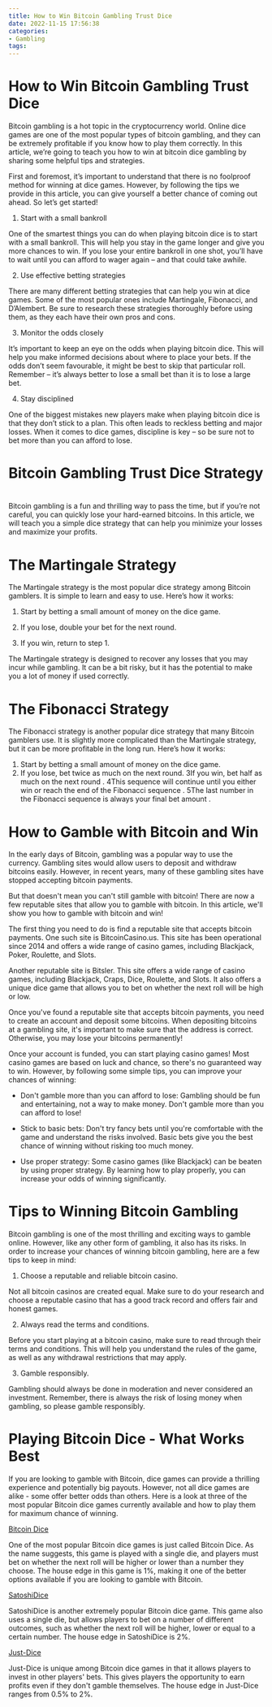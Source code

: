```yaml
---
title: How to Win Bitcoin Gambling Trust Dice
date: 2022-11-15 17:56:38
categories:
- Gambling
tags:
---
```



#  How to Win Bitcoin Gambling Trust Dice

Bitcoin gambling is a hot topic in the cryptocurrency world. Online dice games are one of the most popular types of bitcoin gambling, and they can be extremely profitable if you know how to play them correctly. In this article, we’re going to teach you how to win at bitcoin dice gambling by sharing some helpful tips and strategies.

First and foremost, it’s important to understand that there is no foolproof method for winning at dice games. However, by following the tips we provide in this article, you can give yourself a better chance of coming out ahead. So let’s get started!

1) Start with a small bankroll

One of the smartest things you can do when playing bitcoin dice is to start with a small bankroll. This will help you stay in the game longer and give you more chances to win. If you lose your entire bankroll in one shot, you’ll have to wait until you can afford to wager again – and that could take awhile.

2) Use effective betting strategies

There are many different betting strategies that can help you win at dice games. Some of the most popular ones include Martingale, Fibonacci, and D’Alembert. Be sure to research these strategies thoroughly before using them, as they each have their own pros and cons.

3) Monitor the odds closely

It’s important to keep an eye on the odds when playing bitcoin dice. This will help you make informed decisions about where to place your bets. If the odds don’t seem favourable, it might be best to skip that particular roll. Remember – it’s always better to lose a small bet than it is to lose a large bet.

4) Stay disciplined

One of the biggest mistakes new players make when playing bitcoin dice is that they don’t stick to a plan. This often leads to reckless betting and major losses. When it comes to dice games, discipline is key – so be sure not to bet more than you can afford to lose.

#  Bitcoin Gambling Trust Dice Strategy

#

Bitcoin gambling is a fun and thrilling way to pass the time, but if you’re not careful, you can quickly lose your hard-earned bitcoins. In this article, we will teach you a simple dice strategy that can help you minimize your losses and maximize your profits.

# The Martingale Strategy

The Martingale strategy is the most popular dice strategy among Bitcoin gamblers. It is simple to learn and easy to use. Here’s how it works:

1. Start by betting a small amount of money on the dice game.

2. If you lose, double your bet for the next round.

3. If you win, return to step 1.

The Martingale strategy is designed to recover any losses that you may incur while gambling. It can be a bit risky, but it has the potential to make you a lot of money if used correctly.

# The Fibonacci Strategy

The Fibonacci strategy is another popular dice strategy that many Bitcoin gamblers use. It is slightly more complicated than the Martingale strategy, but it can be more profitable in the long run. Here’s how it works:


1. Start by betting a small amount of money on the dice game. 
2. If you lose, bet twice as much on the next round.   3If you win, bet half as much on the next round . 4This sequence will continue until you either win or reach the end of the Fibonacci sequence .  5The last number in the Fibonacci sequence is always your final bet amount .

#  How to Gamble with Bitcoin and Win

In the early days of Bitcoin, gambling was a popular way to use the currency. Gambling sites would allow users to deposit and withdraw bitcoins easily. However, in recent years, many of these gambling sites have stopped accepting bitcoin payments.

But that doesn't mean you can't still gamble with bitcoin! There are now a few reputable sites that allow you to gamble with bitcoin. In this article, we'll show you how to gamble with bitcoin and win!

The first thing you need to do is find a reputable site that accepts bitcoin payments. One such site is BitcoinCasino.us. This site has been operational since 2014 and offers a wide range of casino games, including Blackjack, Poker, Roulette, and Slots.

Another reputable site is Bitsler. This site offers a wide range of casino games, including Blackjack, Craps, Dice, Roulette, and Slots. It also offers a unique dice game that allows you to bet on whether the next roll will be high or low.

Once you've found a reputable site that accepts bitcoin payments, you need to create an account and deposit some bitcoins. When depositing bitcoins at a gambling site, it's important to make sure that the address is correct. Otherwise, you may lose your bitcoins permanently!

Once your account is funded, you can start playing casino games! Most casino games are based on luck and chance, so there's no guaranteed way to win. However, by following some simple tips, you can improve your chances of winning:

- Don't gamble more than you can afford to lose: Gambling should be fun and entertaining, not a way to make money. Don't gamble more than you can afford to lose!

- Stick to basic bets: Don't try fancy bets until you're comfortable with the game and understand the risks involved. Basic bets give you the best chance of winning without risking too much money.

- Use proper strategy: Some casino games (like Blackjack) can be beaten by using proper strategy. By learning how to play properly, you can increase your odds of winning significantly.

#  Tips to Winning Bitcoin Gambling

Bitcoin gambling is one of the most thrilling and exciting ways to gamble online. However, like any other form of gambling, it also has its risks. In order to increase your chances of winning bitcoin gambling, here are a few tips to keep in mind:

1. Choose a reputable and reliable bitcoin casino.

Not all bitcoin casinos are created equal. Make sure to do your research and choose a reputable casino that has a good track record and offers fair and honest games.

2. Always read the terms and conditions.

Before you start playing at a bitcoin casino, make sure to read through their terms and conditions. This will help you understand the rules of the game, as well as any withdrawal restrictions that may apply.

3. Gamble responsibly.

Gambling should always be done in moderation and never considered an investment. Remember, there is always the risk of losing money when gambling, so please gamble responsibly.

#  Playing Bitcoin Dice - What Works Best

If you are looking to gamble with Bitcoin, dice games can provide a thrilling experience and potentially big payouts. However, not all dice games are alike - some offer better odds than others. Here is a look at three of the most popular Bitcoin dice games currently available and how to play them for maximum chance of winning.

[Bitcoin Dice](https://blockonomi.com/bitcoin-dice/)

One of the most popular Bitcoin dice games is just called Bitcoin Dice. As the name suggests, this game is played with a single die, and players must bet on whether the next roll will be higher or lower than a number they choose. The house edge in this game is 1%, making it one of the better options available if you are looking to gamble with Bitcoin.

[ SatoshiDice](https://blockonomi.com/satoshidice/)

SatoshiDice is another extremely popular Bitcoin dice game. This game also uses a single die, but allows players to bet on a number of different outcomes, such as whether the next roll will be higher, lower or equal to a certain number. The house edge in SatoshiDice is 2%.

[Just-Dice](https://just-dice.com/)

Just-Dice is unique among Bitcoin dice games in that it allows players to invest in other players' bets. This gives players the opportunity to earn profits even if they don't gamble themselves. The house edge in Just-Dice ranges from 0.5% to 2%.